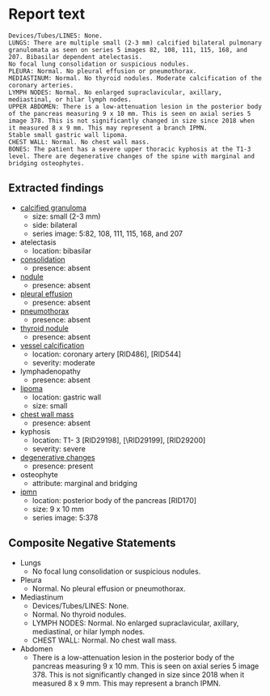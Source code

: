 # Report text

```text
Devices/Tubes/LINES: None.
LUNGS: There are multiple small (2-3 mm) calcified bilateral pulmonary granulomata as seen on series 5 images 82, 108, 111, 115, 168, and 207. Bibasilar dependent atelectasis.
No focal lung consolidation or suspicious nodules.
PLEURA: Normal. No pleural effusion or pneumothorax.
MEDIASTINUM: Normal. No thyroid nodules. Moderate calcification of the coronary arteries.
LYMPH NODES: Normal. No enlarged supraclavicular, axillary, mediastinal, or hilar lymph nodes.
UPPER ABDOMEN: There is a low-attenuation lesion in the posterior body of the pancreas measuring 9 x 10 mm. This is seen on axial series 5 image 378. This is not significantly changed in size since 2018 when it measured 8 x 9 mm. This may represent a branch IPMN.
Stable small gastric wall lipoma.
CHEST WALL: Normal. No chest wall mass.
BONES: The patient has a severe upper thoracic kyphosis at the T1-3 level. There are degenerative changes of the spine with marginal and bridging osteophytes.
```

## Extracted findings

- [calcified granuloma](../../definitions/nuance/calcified_pulmonary_granuloma.json)
  - size: small (2-3 mm)
  - side: bilateral
  - series image: 5:82, 108, 111, 115, 168, and 207
- atelectasis
  - location: bibasilar
- [consolidation](../../definitions/smartreporting/consolidation.txt)
  - presence: absent
- [nodule](../../definitions/hood/pulmonary-nodule.json)
  - presence: absent
- [pleural effusion](../../definitions/hood/pleural-effusion.json)
  - presence: absent
- [pneumothorax](../../definitions/hood/pneumothorax.md)
  - presence: absent
- [thyroid nodule](../../definitions/hood/thyroid-nodule.md)
  - presence: absent
- [vessel calcification](../../definitions/nuance/coronary_artery_calcification.json)
  - location: coronary artery \[RID486\], \[RID544\]
  - severity: moderate
- lymphadenopathy
  - presence: absent
- [lipoma](../../definitions/hood/lipoma.json)
  - location: gastric wall
  - size: small
- [chest wall mass](../../definitions/nuance/chest_wall_mass.json)
  - presence: absent
- kyphosis
  - location: T1- 3 \[RID29198\], \[\RID29199\], \[RID29200\]
  - severity: severe
- [degenerative changes](../../definitions/nuance/thoracic_spine_degenerative_changes.json)
  - presence: present
- osteophyte
  - attribute: marginal and bridging
- [ipmn](../../definitions/hood/ipmn.json)
  - location: posterior body of the pancreas \[RID170\]
  - size: 9 x 10 mm
  - series image: 5:378

## Composite Negative Statements

- Lungs
  - No focal lung consolidation or suspicious nodules.
- Pleura
  - Normal. No pleural effusion or pneumothorax.
- Mediastinum
  - Devices/Tubes/LINES: None.
  - Normal. No thyroid nodules.
  - LYMPH NODES: Normal. No enlarged supraclavicular, axillary, mediastinal, or hilar lymph nodes.
  - CHEST WALL: Normal. No chest wall mass.
- Abdomen
  - There is a low-attenuation lesion in the posterior body of the pancreas measuring 9 x 10 mm. This is seen on axial series 5 image 378. This is not significantly changed in size since 2018 when it measured 8 x 9 mm. This may represent a branch IPMN.
